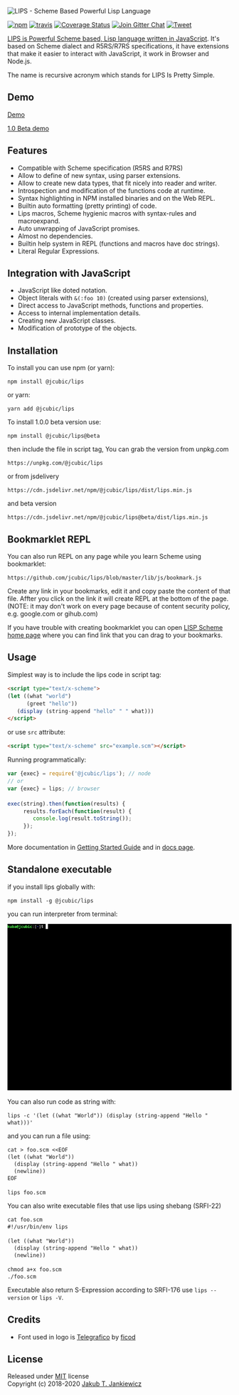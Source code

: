 ![LIPS - Scheme Based Powerful Lisp Language](https://github.com/jcubic/lips/blob/devel/assets/lips.svg?raw=true)

[![npm](https://img.shields.io/badge/npm-1.0.0%E2%80%93beta.5-blue.svg)](https://www.npmjs.com/package/@jcubic/lips)
[![travis](https://travis-ci.org/jcubic/lips.svg?branch=devel&8de85bce23dbb12b7a9b60739fed7d89dc0bc992)](https://travis-ci.org/jcubic/lips)
[![Coverage Status](https://coveralls.io/repos/github/jcubic/lips/badge.svg?branch=devel&2c48907438a7265935a7b21e6931008d)](https://coveralls.io/github/jcubic/lips?branch=devel)
[![Join Gitter Chat](https://badges.gitter.im/Join%20Chat.svg)](https://gitter.im/jcubic/lips)
<a href="https://twitter.com/intent/tweet?text=Powerful%20Scheme%20based%20lisp%20language%20written%20in%20JavaScript.%20It%20make%20programmer%20live%20easier%20by%20better%20interaction%20with%20JS.%20Use%20full%20power%20of%20JavaScript,%20lisp%20and%20npm%20to%20create%20your%20applications.&url=https://github.com/jcubic/lips&hashtags=javascript,opensource,lisp,scheme,language,programming">
   <img src="https://github.com/jcubic/lips/blob/devel/assets/tweet-shield.svg?raw=true" alt="Tweet" height="20"/>
</a>

[LIPS is Powerful Scheme based, Lisp language written in JavaScript](https://jcubic.github.io/lips).
It's based on Scheme dialect and R5RS/R7RS specifications, it have extensions that make it easier
to interact with JavaScript, it work in Browser and Node.js.

The name is recursive acronym which stands for LIPS Is Pretty Simple.

## Demo

[Demo](https://jcubic.github.io/lips/#demo)

[1.0 Beta demo](https://jcubic.github.io/lips/beta.html)

## Features

* Compatible with Scheme specification (R5RS and R7RS)
* Allow to define of new syntax, using parser extensions.
* Allow to create new data types, that fit nicely into reader and writer.
* Introspection and modification of the functions code at runtime.
* Syntax highlighting in NPM installed binaries and on the Web REPL.
* Builtin auto formatting (pretty printing) of code.
* Lips macros, Scheme hygienic macros with syntax-rules and macroexpand.
* Auto unwrapping of JavaScript promises.
* Almost no dependencies.
* Builtin help system in REPL (functions and macros have doc strings).
* Literal Regular Expressions.

## Integration with JavaScript

* JavaScript like doted notation.
* Object literals with `&(:foo 10)` (created using parser extensions),
* Direct access to JavaScript methods, functions and properties.
* Access to internal implementation details.
* Creating new JavaScript classes.
* Modification of prototype of the objects.

## Installation

To install you can use npm (or yarn):

```
npm install @jcubic/lips
```

or yarn:

```
yarn add @jcubic/lips
```

To install 1.0.0 beta version use:

```
npm install @jcubic/lips@beta
```

then include the file in script tag, You can grab the version from unpkg.com

```
https://unpkg.com/@jcubic/lips
```

or from jsdelivery

```
https://cdn.jsdelivr.net/npm/@jcubic/lips/dist/lips.min.js
```

and  beta version


```
https://cdn.jsdelivr.net/npm/@jcubic/lips@beta/dist/lips.min.js
```

## Bookmarklet REPL


You can also run REPL on any page while you learn Scheme using bookmarklet:

```
https://github.com/jcubic/lips/blob/master/lib/js/bookmark.js
```

Create any link in your bookmarks, edit it and copy paste the content of that file.
Affter you click on the link it will create REPL at the bottom of the page.
(NOTE: it may don't work on every page because of content security policy, 
e.g. google.com or gihub.com)

If you have trouble with creating bookmarklet you can open
[LISP Scheme home page](https://jcubic.github.io/lips/#bookmark) where you can
find link that you can drag to your bookmarks.

## Usage


Simplest way is to include the lips code in script tag:

```html
<script type="text/x-scheme">
(let ((what "world")
      (greet "hello"))
   (display (string-append "hello" " " what)))
</script>
```

or use `src` attribute:

```html
<script type="text/x-scheme" src="example.scm"></script>
```

Running programmatically:

```javascript
var {exec} = require('@jcubic/lips'); // node
// or
var {exec} = lips; // browser

exec(string).then(function(results) {
     results.forEach(function(result) {
        console.log(result.toString());
     });
});
```

More documentation in [Getting Started Guide](https://github.com/jcubic/lips/wiki/Getting-Started) and
in [docs page](https://jcubic.github.io/lips/docs.html).

## Standalone executable

if you install lips globally with:

```
npm install -g @jcubic/lips
```

you can run interpreter from terminal:

![LIPS: Scheme interactive terminal](https://github.com/jcubic/lips/blob/devel/assets/screencast.gif?raw=true)


You can also run code as string with:

```
lips -c '(let ((what "World")) (display (string-append "Hello " what)))'
```

and you can run a file using:

```
cat > foo.scm <<EOF
(let ((what "World"))
  (display (string-append "Hello " what))
  (newline))
EOF

lips foo.scm
```

You can also write executable files that use lips using shebang (SRFI-22)

```
cat foo.scm
#!/usr/bin/env lips

(let ((what "World"))
  (display (string-append "Hello " what))
  (newline))

chmod a+x foo.scm
./foo.scm
```

Executable also return S-Expression according to SRFI-176 use `lips --version` or `lips -V`.

## Credits
* Font used in logo is [Telegrafico](https://www.dafont.com/telegrafico.font) by [ficod](https://www.deviantart.com/ficod)

## License

Released under [MIT](http://opensource.org/licenses/MIT) license<br/>
Copyright (c) 2018-2020 [Jakub T. Jankiewicz](https://jcubic.pl/jakub-jankiewicz)
